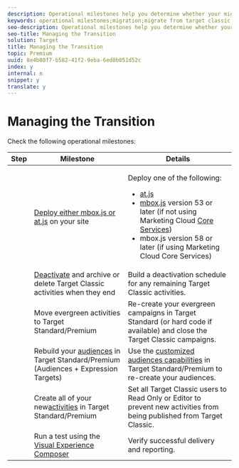```yaml
---
description: Operational milestones help you determine whether your migration is complete.
keywords: operational milestones;migration;migrate from target classic to target standard
seo-description: Operational milestones help you determine whether your migration is complete.
seo-title: Managing the Transition
solution: Target
title: Managing the Transition
topic: Premium
uuid: 8e4b80f7-b582-41f2-9eba-6ed0b051d52c
index: y
internal: n
snippet: y
translate: y
---
```


# Managing the Transition

Check the following operational milestones:


<table id="table_C6EF0E7850B94C0BA2713F081EA6937C"> 
 <thead> 
  <tr> 
   <th colname="col1" class="entry">Step</th> 
   <th colname="col2" class="entry">Milestone</th> 
   <th colname="col3" class="entry">Details</th> 
  </tr>
 </thead>
 <tbody> 
  <tr> 
   <td colname="col1"><img href="../a4t/graphics/step1_icon.png" id="image_8EDE37E33BAC44F4A98DF71698FF58B7" /> </td> 
   <td colname="col2"><a href="../ov2/c_target-implement.xml#concept_60B748DE4293488F917E8F1FA4C7E9EB" format="dita" scope="local">Deploy either mbox.js or at.js</a> on your site </td> 
   <td colname="col3"> <p>Deploy one of the following:</p> 
    <ul id="ul_46B825DED1234424A2E57A02E10A60DA"> 
     <li id="li_2FDCAB8D9E944606B3EFEDDF874E0CF1"><a href="../ov2/c_target-atjs-implementation.xml#concept_8AC8D169E02944B1A547A0CAD97EAC17" format="dita" scope="local">at.js</a> </li> 
     <li id="li_B6A321C4A3BE492BA39B075ECA362D0D"><a href="t_mbox_download.xml#task_4EAE26BB84FD4E1D858F411AEDF4B420" format="dita" scope="local">mbox.js</a> version 53 or later (if not using Marketing Cloud <a href="https://marketing.adobe.com/resources/help/en_US/mcloud/core-services-overview.html" format="https" scope="external">Core Services</a>) </li> 
     <li id="li_6302DF7D889440B5A269D6D421024AA6">mbox.js version 58 or later (if using Marketing Cloud Core Services)</li> 
    </ul> </td> 
  </tr> 
  <tr> 
   <td colname="col1"><img href="../a4t/graphics/step2_icon.png" id="image_3A43329215D34B569536B706E625DBA3" /> </td> 
   <td colname="col2"><a href="https://marketing.adobe.com/resources/help/en_US/tnt/help/t_Deactivating_a_Campaign.html" format="https" scope="external">Deactivate</a> and archive or delete Target Classic activities when they end </td> 
   <td colname="col3">Build a deactivation schedule for any remaining Target Classic activities.</td> 
  </tr> 
  <tr> 
   <td colname="col1"><img href="../a4t/graphics/step3_icon.png" id="image_392B266D65A3455FBC936B5F892B3883" /> </td> 
   <td colname="col2">Move evergreen activities to Target Standard/Premium</td> 
   <td colname="col3">Re-create your evergreen campaigns in Target Standard (or hard code if available) and close the Target Classic campaigns.</td> 
  </tr> 
  <tr> 
   <td colname="col1"><img href="../a4t/graphics/step4_icon.png" id="image_CF7C2F5F3955448FBC8B2BD53D91AD41" /> </td> 
   <td colname="col2">Rebuild your <a href="../target/c_audiences.xml#concept_65BE870D290E412D8BBF557EEA67C271" format="dita" scope="local">audiences</a> in Target Standard/Premium (Audiences + Expression Targets) </td> 
   <td colname="col3">Use the <a href="../target/t_create-audience.xml#task_E18BD77A9A8F4ED0AC50569F94556558" format="dita" scope="local">customized audiences capabilities</a> in Target Standard/Premium to re-create your audiences. </td> 
  </tr> 
  <tr> 
   <td colname="col1"><img href="../a4t/graphics/step5_icon.png" id="image_8BD96B901C2E4AB2A8748176D101F102" /> </td> 
   <td colname="col2"> Create all of your new<a href="../target/c_activities.xml#concept_D317A95A1AB54674BA7AB65C7985BA03" format="dita" scope="local">activities</a> in Target Standard/Premium </td> 
   <td colname="col3">Set all Target Classic users to Read Only or Editor to prevent new activities from being published from Target Classic.</td> 
  </tr> 
  <tr> 
   <td colname="col1"><img href="../a4t/graphics/step6_icon.png" id="image_49449656FE924B02B1B63A350CE6EF4A" /> </td> 
   <td colname="col2"> Run a test using the <a href="../target/c_experiences.xml#concept_A2E10F6AFB3D4AEAB6951EE14688848D" format="dita" scope="local">Visual Experience Composer</a> </td> 
   <td colname="col3">Verify successful delivery and reporting.</td> 
  </tr> 
 </tbody> 
</table>

